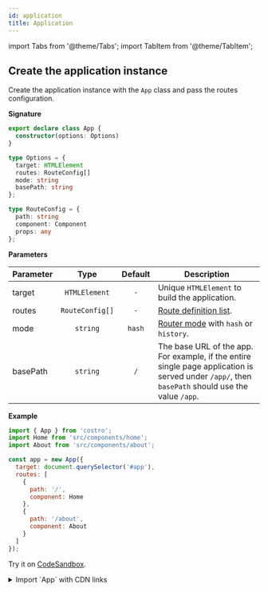 ```yaml
---
id: application
title: Application
---
```


import Tabs from '@theme/Tabs';
import TabItem from '@theme/TabItem';

## Create the application instance

Create the application instance with the `App` class and pass the routes configuration.

**Signature**

<!-- prettier-ignore -->
```ts
export declare class App {
  constructor(options: Options)
}

type Options = {
  target: HTMLElement
  routes: RouteConfig[]
  mode: string
  basePath: string
};

type RouteConfig = {
  path: string
  component: Component
  props: any
};
```

**Parameters**

| Parameter |      Type       | Default | Description                                                                                                                                       |
| --------- | :-------------: | :-----: | ------------------------------------------------------------------------------------------------------------------------------------------------- |
| target    |  `HTMLElement`  |   `-`   | Unique `HTMLElement` to build the application.                                                                                                    |
| routes    | `RouteConfig[]` |   `-`   | [Route definition list](router#define-routes).                                                                                                    |
| mode      |    `string`     | `hash`  | [Router mode](router#history-mode) with `hash` or `history`.                                                                                      |
| basePath  |    `string`     |   `/`   | The base URL of the app. For example, if the entire single page application is served under `/app/`, then `basePath` should use the value `/app`. |

**Example**

```js title="src/app.js"
import { App } from 'costro';
import Home from 'src/components/home';
import About from 'src/components/about';

const app = new App({
  target: document.querySelector('#app'),
  routes: [
    {
      path: '/',
      component: Home
    },
    {
      path: '/about',
      component: About
    }
  ]
});
```

Try it on [CodeSandbox](https://codesandbox.io/s/costro-x8j4f).

<details>
  <summary>Import `App` with CDN links</summary>

`Application` is exposed in the global variable `window.Costro`.

```js
const app = new Costro.Application();
```

</details>
